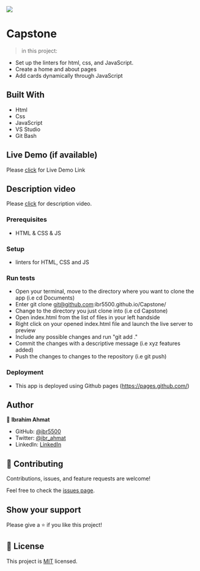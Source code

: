 ![](https://img.shields.io/badge/Microverse-blueviolet)

# Capstone

> in this project:
- Set up the linters for html, css, and JavaScript.
- Create a home and about pages
- Add cards dynamically through JavaScript


## Built With 

- Html
- Css
- JavaScript
- VS Studio
- Git Bash

## Live Demo (if available)

Please [click](https://ibr5500.github.io/Capstone/) for Live Demo Link

## Description video

Please [click](https://www.loom.com/share/78b1ff997ac544c687f3449efc68c729) for description video.

### Prerequisites
- HTML & CSS & JS

### Setup
- linters for HTML, CSS and JS

### Run tests
- Open your terminal, move to the directory where you want to clone the app (i.e cd Documents) 
- Enter git clone git@github.com:ibr5500.github.io/Capstone/
- Change to the directory you just clone into (i.e cd Capstone)
- Open index.html from the list of files in your left handside
- Right click on your opened index.html file and launch the live server to preview
- Include any possible changes and run "git add ." 
- Commit the changes with a descriptive message (i.e xyz features added) 
- Push the changes to changes to the repository (i.e git push)

### Deployment
- This app is deployed using Github pages (https://pages.github.com/)

## Author

👤 **Ibrahim Ahmat**

- GitHub: [@ibr5500](https://github.com/ibr5500)
- Twitter: [@ibr_ahmat](https://twitter.com/ibr_ahmat)
- LinkedIn: [LinkedIn](https://www.linkedin.com/in/ibrahim-ahmat-b5513b1a6/)


## 🤝 Contributing

Contributions, issues, and feature requests are welcome!

Feel free to check the [issues page](../../issues/).

## Show your support

Please give a ⭐️ if you like this project!


## 📝 License

This project is [MIT](./MIT.md) licensed.


